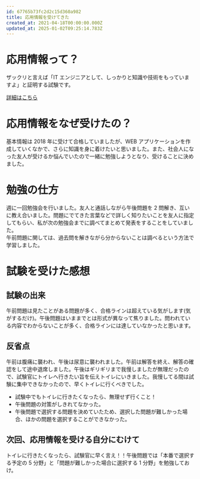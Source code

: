 ```yaml
---
id: 67765b73fc2d2c15d360a982
title: 応用情報を受けてきた
created_at: 2021-04-18T00:00:00.000Z
updated_at: 2025-01-02T09:25:14.783Z
---
```


<h1>応用情報って？</h1>
<p>ザックリと言えば「IT エンジニアとして、しっかりと知識や技術をもっていますよ」と証明する試験です。</p>
<p><a href="https://www.ap-siken.com/apis.html">詳細はこちら</a></p>
<h1>応用情報をなぜ受けたの？</h1>
<p>基本情報は 2018 年に受けて合格していましたが、WEB アプリケーションを作成していくなかで、さらに知識を身に着けたいと思いました。また、社会人になった友人が受けるか悩んでいたので一緒に勉強しようとなり、受けることに決めました。</p>
<h1>勉強の仕方</h1>
<p>週に一回勉強会を行いました。友人と通話しながら午後問題を 2 問解き、互いに教え合いました。問題にでてきた言葉などで詳しく知りたいことを友人に指定してもらい、私が次の勉強会までに調べてまとめて発表をすることをしていました。<br>
午前問題に関しては、過去問を解きながら分からないことは調べるという方法で学習しました。</p>
<h1>試験を受けた感想</h1>
<h2>試験の出来</h2>
<p>午前問題は見たことがある問題が多く、合格ラインは超えている気がします(気がするだけ)。午後問題はいままでとは形式が異なって焦りました。問われている内容でわからないことが多く、合格ラインには達していなかったと思います。</p>
<h2>反省点</h2>
<p>午前は腹痛に襲われ、午後は尿意に襲われました。午前は解答を終え、解答の確認をして途中退席しました。午後はギリギリまで我慢しましたが無理だったので、試験官にトイレへ行きたい旨を伝えトイレにいきました。我慢してる間は試験に集中できなかったので、早くトイレに行くべきでした。</p>
<ul>
<li>試験中でもトイレに行きたくなったら、無理せず行くこと！</li>
<li>午後問題の対策がしきれてなかった。</li>
<li>午後問題で選択する問題を決めていたため、選択した問題が難しかった場合、ほかの問題を選択することができなかった。</li>
</ul>
<h2>次回、応用情報を受ける自分にむけて</h2>
<p>トイレに行きたくなったら、試験官に早く言え！！午後問題では「本番で選択する予定の 5 分野」と「問題が難しかった場合に選択する 1 分野」を勉強しておけ。</p>
